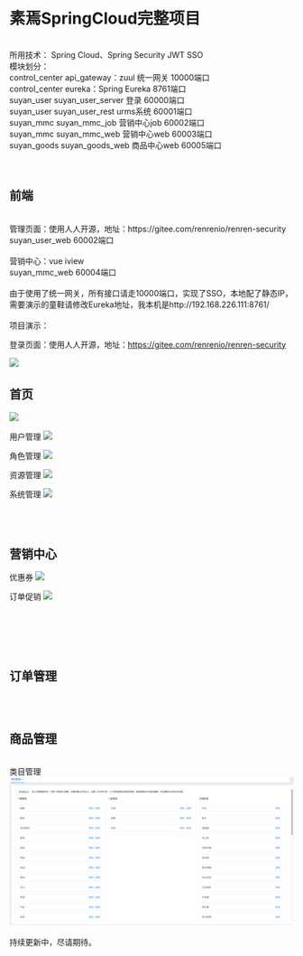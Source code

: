 # 素焉SpringCloud完整项目
<br>
所用技术：
Spring Cloud、Spring Security JWT SSO
<br>
模块划分：
<br>
control_center api_gateway：zuul 统一网关 10000端口
<br>
control_center eureka：Spring Eureka 8761端口
<br>
suyan_user suyan_user_server 登录 60000端口
<br>
suyan_user suyan_user_rest urms系统 60001端口
<br>
suyan_mmc suyan_mmc_job 营销中心job 60002端口
<br>
suyan_mmc suyan_mmc_web 营销中心web 60003端口
<br>
suyan_goods suyan_goods_web 商品中心web 60005端口
<br>
<br>
<br>
<h2>前端</h2>
<br>
管理页面：使用人人开源，地址：https://gitee.com/renrenio/renren-security
<br>
suyan_user_web 60002端口
<br>
<br>
营销中心：vue iview
<br>
suyan_mmc_web 60004端口
<br>
<br>
由于使用了统一网关，所有接口请走10000端口，实现了SSO，本地配了静态IP，需要演示的童鞋请修改Eureka地址，我本机是http://192.168.226.111:8761/
<br>
<br>
项目演示：

登录页面：使用人人开源，地址：https://gitee.com/renrenio/renren-security

<img src="https://github.com/lixaviers/suyan/blob/master/suyan_java/view/1.png" />


<h2>首页</h2>
<img src="https://github.com/lixaviers/suyan/blob/master/suyan_java/view/2.png" />


用户管理
<img src="https://github.com/lixaviers/suyan/blob/master/suyan_java/view/3.png" />


角色管理
<img src="https://github.com/lixaviers/suyan/blob/master/suyan_java/view/4.png" />


资源管理
<img src="https://github.com/lixaviers/suyan/blob/master/suyan_java/view/5.png" />


系统管理
<img src="https://github.com/lixaviers/suyan/blob/master/suyan_java/view/6.png" />
<br>
<br>
<br>
<br>
<h2>营销中心</h2>

优惠券
<img src="https://github.com/lixaviers/suyan/blob/master/suyan_java/view/7.png" />


订单促销
<img src="https://github.com/lixaviers/suyan/blob/master/suyan_java/view/8.png" />
<br>
<br>
<br>
<br>
<br>
<br>
<h2>订单管理</h2>
<br>
<br>
<h2>商品管理</h2>
<br>
类目管理
<br>
<img src="https://github.com/lixaviers/suyan/blob/master/suyan_java/view/goods/category.png" />
<br>
<br>
持续更新中，尽请期待。
